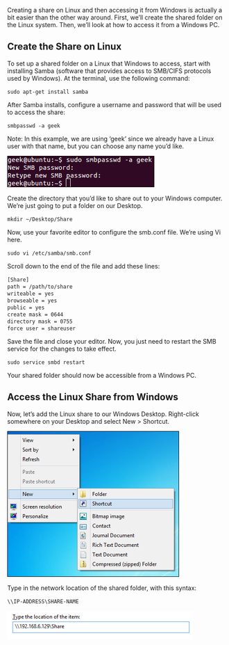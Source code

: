 Creating a share on Linux and then accessing it from Windows is actually a bit easier than the other way around. First, we’ll create the shared folder on the Linux system. Then, we’ll look at how to access it from a Windows PC.

## Create the Share on Linux

To set up a shared folder on a Linux that Windows to access, start with installing Samba (software 							that provides access to SMB/CIFS protocols used by Windows). At the terminal, use the following command:
```
sudo apt-get install samba
```
After Samba installs, configure a username and password that will be used to access the share:
```
smbpasswd -a geek
```
Note: In this example, we are using ‘geek’ since we already have a Linux user with that name, but you can choose any name you’d like.
	
![](img/samba-share-on-linux/fig1.png?raw=true)
	
Create the directory that you’d like to share out to your Windows computer.  We’re just going to put a folder on our Desktop.
```
mkdir ~/Desktop/Share
```
Now, use your favorite editor to configure the smb.conf file. We’re using Vi here.
```
sudo vi /etc/samba/smb.conf
```
Scroll down to the end of the file and add these lines:
```
[Share]
path = /path/to/share
writeable = yes
browseable = yes
public = yes
create mask = 0644
directory mask = 0755
force user = shareuser
```
Save the file and close your editor.  Now, you just need to restart the SMB service for the changes to take effect.
```
sudo service smbd restart
```
Your shared folder should now be accessible from a Windows PC.

## Access the Linux Share from Windows

Now, let’s add the Linux share to our Windows Desktop.  Right-click somewhere on your Desktop and select New > Shortcut.

![](img/samba-share-on-linux/fig2.png?raw=true)

Type in the network location of the shared folder, with this syntax:
```
\\IP-ADDRESS\SHARE-NAME
```

![](img/samba-share-on-linux/fig3.jpg?raw=true)
<!--stackedit_data:
eyJoaXN0b3J5IjpbMjY0ODMwMTgwXX0=
-->